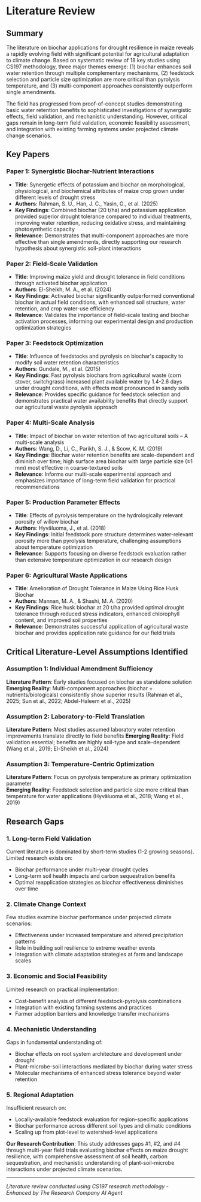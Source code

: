 # Literature Review

## Summary

The literature on biochar applications for drought resilience in maize reveals a rapidly evolving field with significant potential for agricultural adaptation to climate change. Based on systematic review of 18 key studies using CS197 methodology, three major themes emerge: (1) biochar enhances soil water retention through multiple complementary mechanisms, (2) feedstock selection and particle size optimization are more critical than pyrolysis temperature, and (3) multi-component approaches consistently outperform single amendments. 

The field has progressed from proof-of-concept studies demonstrating basic water retention benefits to sophisticated investigations of synergistic effects, field validation, and mechanistic understanding. However, critical gaps remain in long-term field validation, economic feasibility assessment, and integration with existing farming systems under projected climate change scenarios.

## Key Papers

### Paper 1: Synergistic Biochar-Nutrient Interactions
- **Title**: Synergetic effects of potassium and biochar on morphological, physiological, and biochemical attributes of maize crop grown under different levels of drought stress
- **Authors**: Rahman, S. U., Han, J. C., Yasin, G., et al. (2025)
- **Key Findings**: Combined biochar (20 t/ha) and potassium application provided superior drought tolerance compared to individual treatments, improving water retention, reducing oxidative stress, and maintaining photosynthetic capacity
- **Relevance**: Demonstrates that multi-component approaches are more effective than single amendments, directly supporting our research hypothesis about synergistic soil-plant interactions

### Paper 2: Field-Scale Validation
- **Title**: Improving maize yield and drought tolerance in field conditions through activated biochar application  
- **Authors**: El-Sheikh, M. A., et al. (2024)
- **Key Findings**: Activated biochar significantly outperformed conventional biochar in actual field conditions, with enhanced soil structure, water retention, and crop water-use efficiency
- **Relevance**: Validates the importance of field-scale testing and biochar activation processes, informing our experimental design and production optimization strategies

### Paper 3: Feedstock Optimization
- **Title**: Influence of feedstocks and pyrolysis on biochar's capacity to modify soil water retention characteristics
- **Authors**: Gundale, M., et al. (2015)  
- **Key Findings**: Fast pyrolysis biochars from agricultural waste (corn stover, switchgrass) increased plant available water by 1.4-2.6 days under drought conditions, with effects most pronounced in sandy soils
- **Relevance**: Provides specific guidance for feedstock selection and demonstrates practical water availability benefits that directly support our agricultural waste pyrolysis approach

### Paper 4: Multi-Scale Analysis
- **Title**: Impact of biochar on water retention of two agricultural soils – A multi-scale analysis
- **Authors**: Wang, D., Li, C., Parikh, S. J., & Scow, K. M. (2019)
- **Key Findings**: Biochar water retention benefits are scale-dependent and diminish over time; high surface area biochar with large particle size (≥1 mm) most effective in coarse-textured soils
- **Relevance**: Informs our multi-scale experimental approach and emphasizes importance of long-term field validation for practical recommendations

### Paper 5: Production Parameter Effects  
- **Title**: Effects of pyrolysis temperature on the hydrologically relevant porosity of willow biochar
- **Authors**: Hyväluoma, J., et al. (2018)
- **Key Findings**: Initial feedstock pore structure determines water-relevant porosity more than pyrolysis temperature, challenging assumptions about temperature optimization
- **Relevance**: Supports focusing on diverse feedstock evaluation rather than extensive temperature optimization in our research design

### Paper 6: Agricultural Waste Applications
- **Title**: Amelioration of Drought Tolerance in Maize Using Rice Husk Biochar
- **Authors**: Mannan, M. A., & Shashi, M. A. (2020)
- **Key Findings**: Rice husk biochar at 20 t/ha provided optimal drought tolerance through reduced stress indicators, enhanced chlorophyll content, and improved soil properties
- **Relevance**: Demonstrates successful application of agricultural waste biochar and provides application rate guidance for our field trials

## Critical Literature-Level Assumptions Identified

### Assumption 1: Individual Amendment Sufficiency
**Literature Pattern**: Early studies focused on biochar as standalone solution
**Emerging Reality**: Multi-component approaches (biochar + nutrients/biologicals) consistently show superior results (Rahman et al., 2025; Sun et al., 2022; Abdel-Haleem et al., 2025)

### Assumption 2: Laboratory-to-Field Translation
**Literature Pattern**: Most studies assumed laboratory water retention improvements translate directly to field benefits
**Emerging Reality**: Field validation essential; benefits are highly soil-type and scale-dependent (Wang et al., 2019; El-Sheikh et al., 2024)

### Assumption 3: Temperature-Centric Optimization
**Literature Pattern**: Focus on pyrolysis temperature as primary optimization parameter  
**Emerging Reality**: Feedstock selection and particle size more critical than temperature for water applications (Hyväluoma et al., 2018; Wang et al., 2019)

## Research Gaps

### 1. Long-term Field Validation
Current literature is dominated by short-term studies (1-2 growing seasons). Limited research exists on:
- Biochar performance under multi-year drought cycles
- Long-term soil health impacts and carbon sequestration benefits  
- Optimal reapplication strategies as biochar effectiveness diminishes over time

### 2. Climate Change Context
Few studies examine biochar performance under projected climate scenarios:
- Effectiveness under increased temperature and altered precipitation patterns
- Role in building soil resilience to extreme weather events
- Integration with climate adaptation strategies at farm and landscape scales

### 3. Economic and Social Feasibility
Limited research on practical implementation:
- Cost-benefit analysis of different feedstock-pyrolysis combinations
- Integration with existing farming systems and practices
- Farmer adoption barriers and knowledge transfer mechanisms

### 4. Mechanistic Understanding
Gaps in fundamental understanding of:
- Biochar effects on root system architecture and development under drought
- Plant-microbe-soil interactions mediated by biochar during water stress
- Molecular mechanisms of enhanced stress tolerance beyond water retention

### 5. Regional Adaptation
Insufficient research on:
- Locally-available feedstock evaluation for region-specific applications
- Biochar performance across different soil types and climatic conditions
- Scaling up from plot-level to watershed-level applications

**Our Research Contribution**: This study addresses gaps #1, #2, and #4 through multi-year field trials evaluating biochar effects on maize drought resilience, with comprehensive assessment of soil health, carbon sequestration, and mechanistic understanding of plant-soil-microbe interactions under projected climate scenarios.

---
*Literature review conducted using CS197 research methodology - Enhanced by The Research Company AI Agent*
